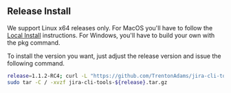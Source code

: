 ## Release Install

We support Linux x64 releases only. For MacOS you'll have to follow  the [Local Install](https://github.com/TrentonAdams/jira-cli-tools#local-install) instructions. For Windows, you'll have to build your own with the pkg command.

To install the version you want, just adjust the release version and issue the following command.

```bash
release=1.1.2-RC4; curl -L "https://github.com/TrentonAdams/jira-cli-tools/releases/download/${release}/jira-cli-tools-${release}.tar.gz" > jira-cli-tools-${release}.tar.gz;
sudo tar -C / -xvzf jira-cli-tools-${release}.tar.gz
```

